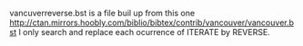 vancuverreverse.bst is a file buil up from this one http://ctan.mirrors.hoobly.com/biblio/bibtex/contrib/vancouver/vancouver.bst
I only search and replace each ocurrence of ITERATE by REVERSE.
